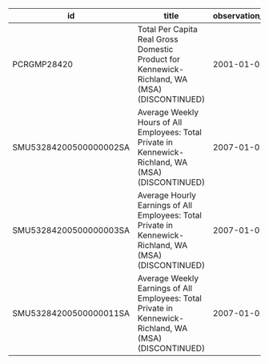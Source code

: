 | id                     | title                                                                                                  | observation_start   | observation_end   |
|------------------------|--------------------------------------------------------------------------------------------------------|---------------------|-------------------|
| PCRGMP28420            | Total Per Capita Real Gross Domestic Product for Kennewick-Richland, WA (MSA) (DISCONTINUED)           | 2001-01-01          | 2017-01-01        |
| SMU53284200500000002SA | Average Weekly Hours of All Employees: Total Private in Kennewick-Richland, WA (MSA) (DISCONTINUED)    | 2007-01-01          | 2022-03-01        |
| SMU53284200500000003SA | Average Hourly Earnings of All Employees: Total Private in Kennewick-Richland, WA (MSA) (DISCONTINUED) | 2007-01-01          | 2022-03-01        |
| SMU53284200500000011SA | Average Weekly Earnings of All Employees: Total Private in Kennewick-Richland, WA (MSA) (DISCONTINUED) | 2007-01-01          | 2022-03-01        |